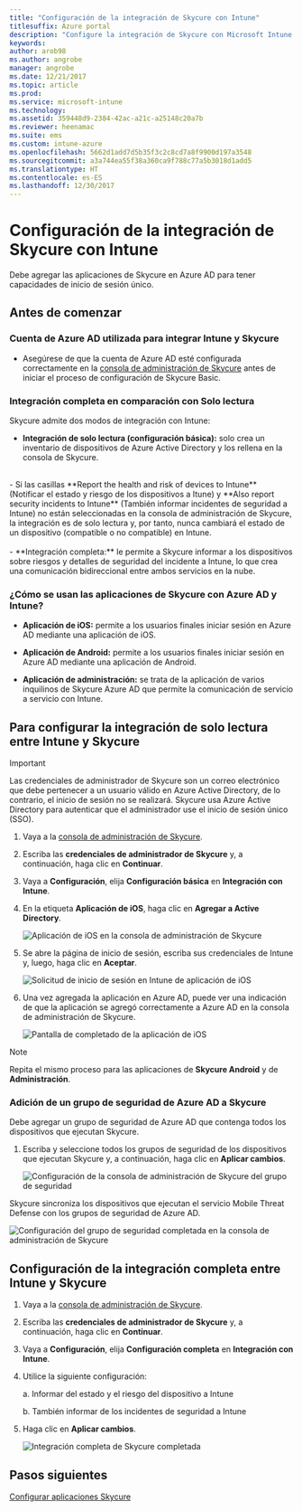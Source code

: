 ```yaml
---
title: "Configuración de la integración de Skycure con Intune"
titlesuffix: Azure portal
description: "Configure la integración de Skycure con Microsoft Intune."
keywords: 
author: arob98
ms.author: angrobe
manager: angrobe
ms.date: 12/21/2017
ms.topic: article
ms.prod: 
ms.service: microsoft-intune
ms.technology: 
ms.assetid: 359448d9-2384-42ac-a21c-a25148c20a7b
ms.reviewer: heenamac
ms.suite: ems
ms.custom: intune-azure
ms.openlocfilehash: 5662d1add7d5b35f3c2c8cd7a8f9900d197a3548
ms.sourcegitcommit: a3a744ea55f38a360ca9f788c77a5b3018d1add5
ms.translationtype: HT
ms.contentlocale: es-ES
ms.lasthandoff: 12/30/2017
---
```

# <a name="set-up-the-skycure-integration-with-intune"></a>Configuración de la integración de Skycure con Intune

Debe agregar las aplicaciones de Skycure en Azure AD para tener capacidades de inicio de sesión único.

## <a name="before-you-begin"></a>Antes de comenzar

### <a name="azure-ad-account-used-to-integrate-intune-and-skycure"></a>Cuenta de Azure AD utilizada para integrar Intune y Skycure

-   Asegúrese de que la cuenta de Azure AD esté configurada correctamente en la [consola de administración de Skycure](https://aad.skycure.com) antes de iniciar el proceso de configuración de Skycure Basic.

### <a name="full-integration-vs-read-only"></a>Integración completa en comparación con Solo lectura

Skycure admite dos modos de integración con Intune:

-   **Integración de solo lectura (configuración básica):** solo crea un inventario de dispositivos de Azure Active Directory y los rellena en la consola de Skycure.
<br>
    -   Si las casillas **Report the health and risk of devices to Intune** (Notificar el estado y riesgo de los dispositivos a Itune) y **Also report security incidents to Intune** (También informar incidentes de seguridad a Intune) no están seleccionadas en la consola de administración de Skycure, la integración es de solo lectura y, por tanto, nunca cambiará el estado de un dispositivo (compatible o no compatible) en Intune.
<br></br>
-   **Integración completa:** le permite a Skycure informar a los dispositivos sobre riesgos y detalles de seguridad del incidente a Intune, lo que crea una comunicación bidireccional entre ambos servicios en la nube.

### <a name="how-the-skycure-apps-are-used-with-azure-ad-and-intune"></a>¿Cómo se usan las aplicaciones de Skycure con Azure AD y Intune?

-   **Aplicación de iOS:** permite a los usuarios finales iniciar sesión en Azure AD mediante una aplicación de iOS.

-   **Aplicación de Android:** permite a los usuarios finales iniciar sesión en Azure AD mediante una aplicación de Android.

-   **Aplicación de administración:** se trata de la aplicación de varios inquilinos de Skycure Azure AD que permite la comunicación de servicio a servicio con Intune.

## <a name="to-set-up-the-read-only-integration-between-intune-and-skycure"></a>Para configurar la integración de solo lectura entre Intune y Skycure

> [!IMPORTANT]
> Las credenciales de administrador de Skycure son un correo electrónico que debe pertenecer a un usuario válido en Azure Active Directory, de lo contrario, el inicio de sesión no se realizará. Skycure usa Azure Active Directory para autenticar que el administrador use el inicio de sesión único (SSO).

1.  Vaya a la [consola de administración de Skycure](https://aad.skycure.com).

2.  Escriba las **credenciales de administrador de Skycure** y, a continuación, haga clic en **Continuar**.

3.  Vaya a **Configuración**, elija **Configuración básica** en **Integración con Intune**.

4.  En la etiqueta **Aplicación de iOS**, haga clic en **Agregar a Active Directory**.

    ![Aplicación de iOS en la consola de administración de Skycure](./media/skycure-setup-1.png)

5.  Se abre la página de inicio de sesión, escriba sus credenciales de Intune y, luego, haga clic en **Aceptar**.

    ![Solicitud de inicio de sesión en Intune de aplicación de iOS](./media/skycure-setup-2.png)

6.  Una vez agregada la aplicación en Azure AD, puede ver una indicación de que la aplicación se agregó correctamente a Azure AD en la consola de administración de Skycure.

    ![Pantalla de completado de la aplicación de iOS](./media/skycure-setup-3.png)

> [!NOTE]
> Repita el mismo proceso para las aplicaciones de **Skycure Android** y de **Administración**.

### <a name="add-an-azure-ad-security-group-into-skycure"></a>Adición de un grupo de seguridad de Azure AD a Skycure

Debe agregar un grupo de seguridad de Azure AD que contenga todos los dispositivos que ejecutan Skycure.

1.  Escriba y seleccione todos los grupos de seguridad de los dispositivos que ejecutan Skycure y, a continuación, haga clic en **Aplicar cambios**.

    ![Configuración de la consola de administración de Skycure del grupo de seguridad](./media/skycure-setup-4.png)

Skycure sincroniza los dispositivos que ejecutan el servicio Mobile Threat Defense con los grupos de seguridad de Azure AD.

![Configuración del grupo de seguridad completada en la consola de administración de Skycure](./media/skycure-setup-5.png)

## <a name="set-up-the-full-integration-between-intune-and-skycure"></a>Configuración de la integración completa entre Intune y Skycure

1.  Vaya a la [consola de administración de Skycure](https://aad.skycure.com).

2.  Escriba las **credenciales de administrador de Skycure** y, a continuación, haga clic en **Continuar**.

3.  Vaya a **Configuración**, elija **Configuración completa** en **Integración con Intune**.

4.  Utilice la siguiente configuración:

    a.  Informar del estado y el riesgo del dispositivo a Intune

    b.  También informar de los incidentes de seguridad a Intune

5.  Haga clic en **Aplicar cambios**.

    ![Integración completa de Skycure completada](./media/skycure-setup-6.png)

## <a name="next-steps"></a>Pasos siguientes

[Configurar aplicaciones Skycure](mtd-apps-ios-app-configuration-policy-add-assign.md)
